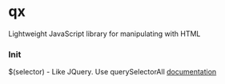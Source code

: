 # qx
Lightweight JavaScript library for manipulating with HTML

### Init
$(selector) - Like JQuery. Use querySelectorAll [documentation](https://developer.mozilla.org/ru/docs/Web/API/Document/querySelectorAll)

